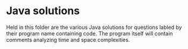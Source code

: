 # Java solutions 
Held in this folder are the various Java solutions for questions labled by their program name containing code. The program itself will contain comments
analyzing time and space complexities. 
